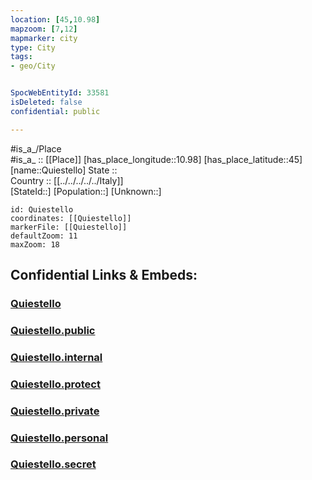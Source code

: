 ```yaml
---
location: [45,10.98] 
mapzoom: [7,12] 
mapmarker: city 
type: City
tags:
- geo/City


SpocWebEntityId: 33581
isDeleted: false
confidential: public

---
```

#is_a_/Place  
#is_a_ :: [[Place]] 
[has_place_longitude::10.98] 
[has_place_latitude::45] 
[name::Quiestello] 
State ::  
Country :: [[../../../../../Italy]]  
[StateId::] 
[Population::] 
[Unknown::] 


```leaflet
id: Quiestello
coordinates: [[Quiestello]] 
markerFile: [[Quiestello]] 
defaultZoom: 11 
maxZoom: 18
```


## Confidential Links & Embeds: 

### [Quiestello](/_Standards/Earth/Continent/Europe/Europe~South/Italy/regions~Italy/Lombardy/Mantova.Province/City/Quiestello.md) 

### [Quiestello.public](/_public/Earth/Continent/Europe/Europe~South/Italy/regions~Italy/Lombardy/Mantova.Province/City/Quiestello.public.md) 

### [Quiestello.internal](/_internal/Earth/Continent/Europe/Europe~South/Italy/regions~Italy/Lombardy/Mantova.Province/City/Quiestello.internal.md) 

### [Quiestello.protect](/_protect/Earth/Continent/Europe/Europe~South/Italy/regions~Italy/Lombardy/Mantova.Province/City/Quiestello.protect.md) 

### [Quiestello.private](/_private/Earth/Continent/Europe/Europe~South/Italy/regions~Italy/Lombardy/Mantova.Province/City/Quiestello.private.md) 

### [Quiestello.personal](/_personal/Earth/Continent/Europe/Europe~South/Italy/regions~Italy/Lombardy/Mantova.Province/City/Quiestello.personal.md) 

### [Quiestello.secret](/_secret/Earth/Continent/Europe/Europe~South/Italy/regions~Italy/Lombardy/Mantova.Province/City/Quiestello.secret.md)

